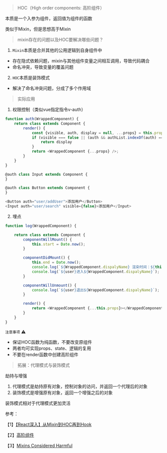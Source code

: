 > HOC（High order components: 高阶组件）

本质是一个入参为组件，返回值为组件的函数

类似于Mixin，但是思想高于Mixin

> mixin存在的问题以及HOC要解决哪些问题？

1. `Mixin`本质是合并其他的公用逻辑到自身组件中

- 存在隐式依赖问题，mixin与其他组件变量之间相互调用，导致代码耦合
- 命名冲突，导致变量的覆盖问题

2. `HOC`本质是装饰模式

- 解决了命名冲突问题，分成了多个作用域

> 实际应用

1. 权限控制（类似vue指定指令v-auth）

```js
function auth(WrappedComponent) {
    return class extends Component {
        render() {
            const {visible, auth, display = null, ...props} = this.props;
            if (visible === false || (auth && authList.indexOf(auth) === -1)) {
                return display
            }
            return <WrappedComponent {...props} />;
        }
    }
}

@auth class Input extends Component {
}

@auth class Button extends Component {
}

<Button auth="user/addUser">添加用户</Button>
<Input auth="user/search" visible={false}>添加用户</Input>

```

2. 埋点

```js
function log(WrappedComponent) {

    return class extends Component {
        componentWillMount() {
            this.start = Date.now();
        }

        componentDidMount() {
            this.end = Date.now();
            console.log(`${WrappedComponent.dispalyName} 渲染时间：${this.end - this.start} ms`);
            console.log(`${user}进入${WrappedComponent.dispalyName}`);
        }

        componentWillUnmount() {
            console.log(`${user}退出${WrappedComponent.dispalyName}`);
        }

        render() {
            return <WrappedComponent {...this.props}></WrappedComponent>
        }
    }
}
```

`注意事项` ⚠️

- 保证HOC函数为纯函数，不要改变原组件
- 两者均可实现props、state、逻辑的复用
- 不要在render函数中创建高阶组件

> 拓展：代理模式与装饰模式

劫持与增强

1. 代理模式是劫持原有对象，控制对象的访问，并返回一个代理后的对象
2. 装饰模式是增强原有对象，返回一个增强之后的对象

装饰模式相对于代理模式更加灵活

参考：

【1】[【React深入】从Mixin到HOC再到Hook]( https://juejin.cn/post/6844903815762673671#heading-27)

【2】[高阶组件](https://zh-hans.reactjs.org/docs/higher-order-components.html)

【3】[Mixins Considered Harmful](https://zh-hans.reactjs.org/blog/2016/07/13/mixins-considered-harmful.html)
